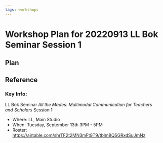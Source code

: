 ```yaml
---
tags: workshops
---
```


# Workshop Plan for 20220913 LL Bok Seminar Session 1

## Plan 

## Reference

### Key Info: 

LL Bok Seminar *All the Modes: Multimodal Communication for Teachers and Scholars* Session 1
* Where: LL, Main Studio
* When: Tuesday, September 13th 3PM - 5PM
* Roster: https://airtable.com/shrTF2t2MN3mFt9T9/tblm8QSGRxdSuJmNz 
